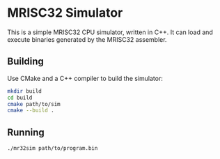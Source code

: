 # MRISC32 Simulator

This is a simple MRISC32 CPU simulator, written in C++. It can load and execute binaries generated by the MRISC32 assembler.

## Building

Use CMake and a C++ compiler to build the simulator:

```bash
mkdir build
cd build
cmake path/to/sim
cmake --build .
```

## Running

```bash
./mr32sim path/to/program.bin
```
